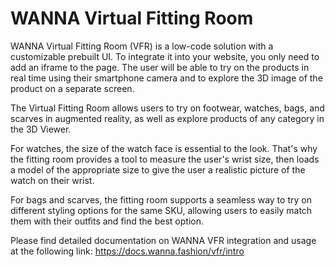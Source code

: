 # WANNA Virtual Fitting Room

WANNA Virtual Fitting Room (VFR) is a low-code solution with a customizable prebuilt UI. To integrate it into your
website, you only need to add an iframe to the page. The user will be able to try on the products in real time using
their smartphone camera and to explore the 3D image of the product on a separate screen.

The Virtual Fitting Room allows users to try on footwear, watches, bags, and scarves in augmented reality, as well as
explore products of any category in the 3D Viewer.

For watches, the size of the watch face is essential to the look. That's why the fitting room provides a tool to measure
the user's wrist size, then loads a model of the appropriate size to give the user a realistic picture of the watch on
their wrist.

For bags and scarves, the fitting room supports a seamless way to try on different styling options for the same SKU,
allowing users to easily match them with their outfits and find the best option.

Please find detailed documentation on WANNA VFR integration and usage at the following
link: https://docs.wanna.fashion/vfr/intro
